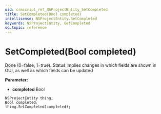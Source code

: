 ```yaml
---
uid: crmscript_ref_NSProjectEntity_SetCompleted
title: SetCompleted(Bool completed)
intellisense: NSProjectEntity.SetCompleted
keywords: NSProjectEntity, GetCompleted
so.topic: reference
---
```


# SetCompleted(Bool completed)

Done (0=false, 1=true). Status implies changes in which fields are shown in GUI, as well as which fields can be updated

**Parameter:** 
 - **completed** Bool

```crmscript
NSProjectEntity thing;
Bool completed;
thing.SetCompleted(completed);
```

